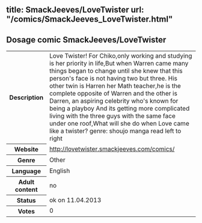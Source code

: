 title: SmackJeeves/LoveTwister
url: "/comics/SmackJeeves_LoveTwister.html"
---
Dosage comic SmackJeeves/LoveTwister
-----------------------------------------

<table class="comicinfo">
<tr>
<th>Description</th><td>Love Twister! For Chiko,only working and studying is her priority in life,But when Warren came many things began to change until she knew that this person's face is not having two but three. His other twin is Harren her Math teacher,he is the complete opposite of Warren and the other is Darren, an aspiring celebrity who's known for being a playboy And its getting more complicated living with the three guys with the same face under one roof,What will she do when Love came like a twister? genre: shoujo manga read left to right</td>
</tr>
<tr>
<th>Website</th><td><a href="http://lovetwister.smackjeeves.com/comics/">http://lovetwister.smackjeeves.com/comics/</a></td>
</tr>
<tr>
<th>Genre</th><td>Other</td>
</tr>
<tr>
<th>Language</th><td>English</td>
</tr>
<tr>
<th>Adult content</th><td>no</td>
</tr>
<tr>
<th>Status</th><td>ok on 11.04.2013</td>
</tr>
<tr>
<th>Votes</th><td>0</div></td>
</tr>
</table>
